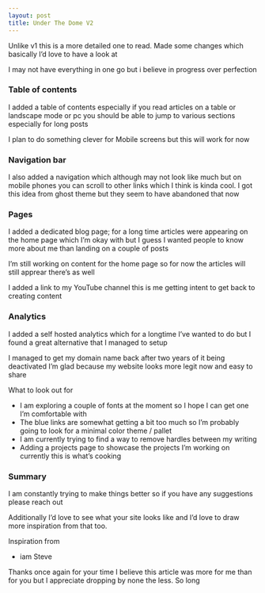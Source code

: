 ```yaml
---
layout: post
title: Under The Dome V2
---
```


Unlike v1 this is a more detailed one to read. 
Made some changes which basically I’d love to have a look at

I may not have everything in one go but i believe in progress over perfection 

### Table of contents
I added a table of contents especially if you read articles on a table or landscape mode or pc you should be able to jump to various sections especially for long posts 

I plan to do something clever for Mobile screens but this will work for now 

### Navigation bar
I also added a navigation which although may not look like much but on mobile phones you can scroll to other links which I think is kinda cool. I got this idea from ghost theme but they seem to have abandoned that now 

### Pages
I added a dedicated blog page; for a long time articles were appearing on the home page which I’m okay with but I guess I wanted people to know more about me than landing on a couple of posts 

I’m still working on content for the home page so for now the articles will still apprear there’s as well

I added a link to my YouTube channel this is me getting intent to get back to creating content 

### Analytics
I added a self hosted analytics which for a longtime I’ve wanted to do but I found a great alternative that I managed to setup 

I managed to get my domain name back after two years of it being deactivated I’m glad because my website looks more legit now and easy to share 

What to look out for
- I am exploring a couple of fonts at the moment so I hope I can get one I’m comfortable with 
- The blue links are somewhat getting a bit too much so I’m probably going to look for a minimal color theme / pallet 
- I am currently trying to find a way to remove hardles between my writing 
- Adding a projects page to showcase the projects I’m working on currently this is what’s cooking 

### Summary
I am constantly trying to make things better so if you have any suggestions please reach out 

Additionally I’d love to see what your site looks like and I’d love to draw more inspiration from that too. 

Inspiration from 
- iam Steve 


Thanks once again for your time I believe this article was more for me than for you but I appreciate dropping by none the less. So long 
